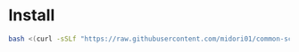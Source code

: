 # Install
```bash
bash <(curl -sSLf "https://raw.githubusercontent.com/midori01/common-scripts/main/tcping/install.sh")
```
